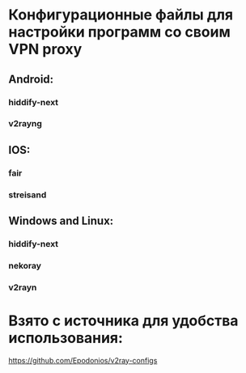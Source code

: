 # Конфигурационные файлы для настройки программ со своим VPN proxy

## Android:
### hiddify-next
### v2rayng

## IOS:
### fair
### streisand

## Windows and Linux:
###  hiddify-next
###  nekoray
###  v2rayn

# Взято с источника для удобства использования:
https://github.com/Epodonios/v2ray-configs
